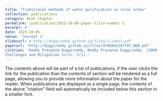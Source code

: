 ```yaml
---
title: "Traditional methods of water purification in rural areas"
collection: publications
category: Book Chapter
permalink: /publication/2023-10-06-paper-title-number-1
excerpt: #''
date: 2023-10-06
venue: 'Journal 1'
slidesurl: #'http://duggireddy.github.io/files/slides1.pdf'
paperurl: 'http://duggireddy.github.io/files/9780443187797_WEB.pdf'
citation: 'Reddy Prasanna Duggireddy, Reddy Prasanna Duggireddy. (2009). &quot;Traditional methods of water purification in rural areas Number 1.&quot; <i>Water Resources Management for Rural Development
Challenges and Mitigation 1</i>. 1(1).'
---
```


The contents above will be part of a list of publications, if the user clicks the link for the publication than the contents of section will be rendered as a full page, allowing you to provide more information about the paper for the reader. When publications are displayed as a single page, the contents of the above "citation" field will automatically be included below this section in a smaller font.
